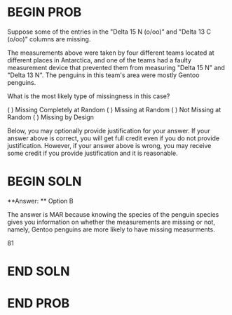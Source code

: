 # BEGIN PROB

Suppose some of the entries in the "Delta 15 N (o/oo)" and "Delta 13 C (o/oo)" columns are missing.

The measurements above were taken by four different teams located at different places in Antarctica, and one of the teams had a faulty measurement device that prevented them from measuring "Delta 15 N" and "Delta 13 N". The penguins in this team's area were mostly Gentoo penguins.

What is the most likely type of missingness in this case?

( ) Missing Completely at Random
( ) Missing at Random
( ) Not Missing at Random
( ) Missing by Design

Below, you may optionally provide justification for your answer. If your answer above is correct, you will get full credit even if you do not provide justification. However, if your answer above is wrong, you may receive some credit if you provide justification and it is reasonable.

# BEGIN SOLN
**Answer: ** Option B

The answer is MAR because knowing the species of the penguin species gives you information on whether the measurements are missing or not, namely, Gentoo penguins are more likely to have missing measurments.

<average>81</average>

# END SOLN

# END PROB